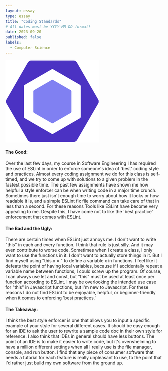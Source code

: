 ```yaml
---
layout: essay
type: essay
title: "Coding Standards"
# All dates must be YYYY-MM-DD format!
date: 2023-09-20
published: false
labels:
  - Computer Science
---
```


<img width="300px" class="rounded float-start pe-4" src="../img/essays/ESLint_logo.png">

#### The Good:
Over the last few days, my course in Software Engineering I has required the use of ESLint in order to enforce someone's idea of 'best' coding style and practices. Almost every coding assignment we do for this class is self-timed, and we try to come up with solutions to a given problem in the fastest possible time. The past few assignments have shown me how helpful a style enforcer can be when writing code in a major time crunch. Sometimes there just isn't enough time to worry about how it looks or how readable it is, and a simple ESLint fix file command can take care of that in less than a second. For these reasons Tools like ESLint have become very appealing to me. Despite this, I have come not to like the 'best practice' enforcement that comes with ESLint.

#### The Bad and the Ugly:
There are certain times when ESLint just annoys me. I don't want to write "this" in each and every function. I think that rule is just silly. And it may even contribute to worse code. Sometimes when I create a class, I only want to use the functions in it. I don't want to actually store things in it. But I find myself using "this.x = " to define a variable x in functions. I feel like it defeats the point of having local variables, because if I accidentally repeat a variable name between functions, I could screw up the program. Of course, I can always use let and const, but "this" must be used at least once per function according to ESLint. I may be overlooking the intended use case for "this" in Javascript functions, but I'm new to Javascript. For these reasons I do not find ESLint to be enjoyable, helpful, or beginner-friendly when it comes to enforcing 'best practices.'


#### The Takeaway:
I think the best style enforcer is one that allows you to input a specific example of your style for several different cases. It should be easy enough for an IDE to ask the user to rewrite a sample code doc in their own style for reference. I also think that IDEs in general should have less buttons. The point of an IDE is to make it easier to write code, but it's overwhelming to have a million different settings when all I really use is the file manager, console, and run button. I find that any piece of consumer software that needs a tutorial for each feature is really unpleasant to use, to the point that I'd rather just build my own software from the ground up.
